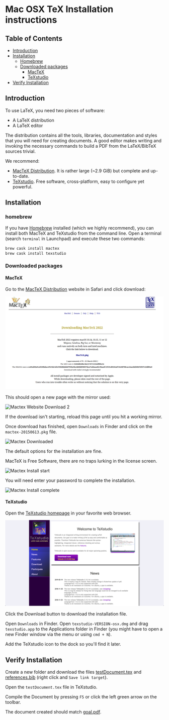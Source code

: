 Mac OSX TeX Installation instructions
=====================================

## Table of Contents

* [Introduction](#introduction)
* [Installation](#installation)
  * [Homebrew](#homebrew)
  * [Downloaded packages](#downloaded-packages)
    * [MacTeX](#mactex)
    * [TeXstudio](#texstudio)
* [Verify Installation](#verify-installation)


## Introduction

To use LaTeX, you need two pieces of software:

* A LaTeX distribution
* A LaTeX editor

The distribution contains all the tools, libraries, documentation and styles
that you will need for creating documents. A good editor makes writing and invoking
the necessary commands to build a PDF from the LaTeX/BibTeX sources trivial.

We recommend:

* [MacTeX Distribution](https://tug.org/mactex/). It is rather large (~2.9 GiB) but complete and up-to-date.
* [TeXstudio](https://www.texstudio.org/). Free software, cross-platform, easy to configure yet powerful.

## Installation

### homebrew

If you have [Homebrew]() installed (which we highly recommend), you can install
both MacTeX and TeXstudio from the command line. Open a terminal (search
`terminal` in Launchpad) and execute these two commands:

```
brew cask install mactex
brew cask install texstudio
```

### Downloaded packages

#### MacTeX

Go to the [MacTeX Distribution](https://tug.org/mactex/) website in Safari and click download:

![Mactex Website Download](https://raw.githubusercontent.com/UB-Mannheim/ubma-screenshots/master/sci-work/macosx/macosx-mactex-download.png)

This should open a new page with the mirror used:

![Mactex Website Download 2](https://raw.githubusercontent.com/UB-Mannheim/ubma-screenshots/master/sci-work/macosx/macosx-mactex-download2.png)

If the download isn't starting, reload this page until you hit a working mirror.

Once download has finished, open `Downloads` in Finder and click on the
`mactex-20150613.pkg` file.

![Mactex Downloaded](https://raw.githubusercontent.com/UB-Mannheim/ubma-screenshots/master/sci-work/macosx/macosx-mactex-downloaded.png)

The default options for the installation are fine.

MacTeX is Free Software, there are no traps lurking in the license screen.

![Mactex Install start](https://raw.githubusercontent.com/UB-Mannheim/ubma-screenshots/master/sci-work/macosx/macosx-mactex-install.png)

You will need enter your password to complete the installation.

![Mactex Install complete](https://raw.githubusercontent.com/UB-Mannheim/ubma-screenshots/master/sci-work/macosx/macosx-mactex-install-complete.png)

#### TeXstudio

Open the [TeXstudio homepage](https://www.texstudio.org/) in your favorite web browser.

![TeXstudio Homepage](https://raw.githubusercontent.com/UB-Mannheim/ubma-screenshots/master/sci-work/macosx/texstudio-homepage.png)

Click the Download button to download the installation file.

Open `Downloads` in Finder. Open `texstudio-VERSION-osx.dmg` and drag `texstudio.app` to the Applications folder in Finder (you might have to open a new Finder window via the menu or using `cmd + N`).

Add the TeXstudio icon to the dock so you'll find it later.

## Verify Installation

Create a new folder and download the files
[testDocument.tex](https://raw.githubusercontent.com/UB-Mannheim/sci-work-course/master/doc/LatexExample/testDocument.tex)
and
[references.bib](https://raw.githubusercontent.com/UB-Mannheim/sci-work-course/master/doc/LatexExample/references.bib)
(right click and `Save link target`).

Open the `testDocument.tex` file in TeXstudio.

Compile the Document by pressing `F5` or click the left green arrow on the
toolbar.

The document created should match [goal.pdf](https://raw.githubusercontent.com/UB-Mannheim/sci-work-course/master/doc/LatexExample/goal.pdf).
